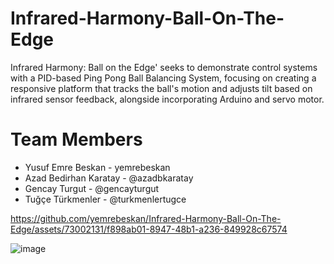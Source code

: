 # Infrared-Harmony-Ball-On-The-Edge
Infrared Harmony: Ball on the Edge' seeks to demonstrate control systems with a PID-based Ping Pong Ball Balancing System, focusing on creating a responsive platform that tracks the ball's motion and adjusts tilt based on infrared sensor feedback, alongside incorporating Arduino and servo motor.
# Team Members
- Yusuf Emre Beskan - yemrebeskan 
- Azad Bedirhan Karatay - @azadbkaratay
- Gencay Turgut - @gencayturgut
- Tuğçe Türkmenler - @turkmenlertugce 



https://github.com/yemrebeskan/Infrared-Harmony-Ball-On-The-Edge/assets/73002131/f898ab01-8947-48b1-a236-849928c67574




![image](https://github.com/yemrebeskan/Infrared-Harmony-Ball-On-The-Edge/assets/73002131/8ee253ee-1f70-4a38-93e3-8fec4f2c24fb)


